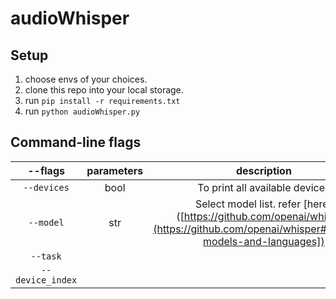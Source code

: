 # audioWhisper

## Setup
1. choose envs of your choices.
2. clone this repo into your local storage.
3. run `pip install -r requirements.txt`
4. run `python audioWhisper.py`

## Command-line flags
|      --flags   |      parameters   |      description                          |
|:--------------:|:-----------------:|:-----------------------------------------:|
|`--devices`     |       bool        |       To print all available devices      |
|`--model`       |      str          |      Select model list. refer [here]([https://github.com/openai/whisper](https://github.com/openai/whisper#available-models-and-languages])      |
|`--task`        |                   |                                          |
|`--device_index`|                   |                                          |

